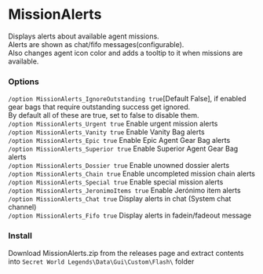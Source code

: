 # MissionAlerts
Displays alerts about available agent missions.  
Alerts are shown as chat/fifo messages(configurable).  
Also changes agent icon color and adds a tooltip to it when missions are available.  

### Options  
`/option MissionAlerts_IgnoreOutstanding true`[Default False], if enabled gear bags that require outstanding success get ignored.  
By default all of these are true, set to false to disable them.  
`/option MissionAlerts_Urgent true` Enable urgent mission alerts  
`/option MissionAlerts_Vanity true` Enable Vanity Bag alerts  
`/option MissionAlerts_Epic true` Enable Epic Agent Gear Bag alerts  
`/option MissionAlerts_Superior true` Enable Superior Agent Gear Bag alerts  
`/option MissionAlerts_Dossier true` Enable unowned dossier alerts  
`/option MissionAlerts_Chain true` Enable uncompleted mission chain alerts  
`/option MissionAlerts_Special true` Enable special mission alerts  
`/option MissionAlerts_JeronimoItems true` Enable Jerónimo item alerts  
`/option MissionAlerts_Chat true` Display alerts in chat (System chat channel)  
`/option MissionAlerts_Fifo true` Display alerts in fadein/fadeout message  


### Install  
Download MissionAlerts.zip from the releases page and extract contents into `Secret World Legends\Data\Gui\Custom\Flash\` folder
